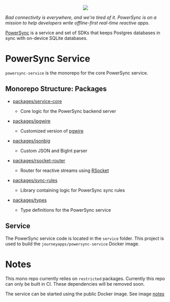 <p align="center">
  <a href="https://www.powersync.com" target="_blank"><img src="https://github.com/powersync-ja/.github/assets/19345049/602bafa0-41ce-4cee-a432-56848c278722"/></a>
</p>

_Bad connectivity is everywhere, and we're tired of it. PowerSync is on a mission to help developers write offline-first real-time reactive apps._

[PowerSync](https://powersync.com) is a service and set of SDKs that keeps Postgres databases in sync with on-device SQLite databases.

# PowerSync Service

`powersync-service` is the monorepo for the core PowerSync service.

## Monorepo Structure: Packages

- [packages/service-core](./packages/service-core/README.md)

  - Core logic for the PowerSync backend server

- [packages/jpgwire](./packages/jpgwire/README.md)

  - Customized version of [pgwire](https://www.npmjs.com/package/pgwire?activeTab=dependencies)

- [packages/jsonbig](./packages/jsonbig/README.md)

  - Custom JSON and BigInt parser

- [packages/rsocket-router](./packages/rsocker-router/README.md)

  - Router for reactive streams using [RSocket](https://rsocket.io/)

- [packages/sync-rules](./packages/sync-rules/README.md)

  - Library containing logic for PowerSync sync rules

- [packages/types](./packages/types/README.md)
  - Type definitions for the PowerSync service

## Service

The PowerSync service code is located in the `service` folder. This project is used to build the `journeyapps/powersync-service` Docker image.

# Notes

This mono repo currently relies on `restricted` packages. Currently this repo can only be built in CI. These dependencies will be removed soon.

The service can be started using the public Docker image. See image [notes](./service/README.md)
